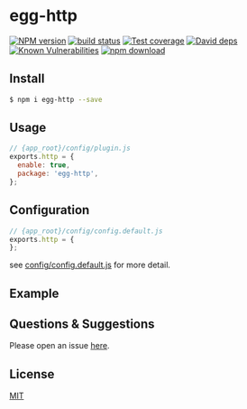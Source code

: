 # egg-http

[![NPM version][npm-image]][npm-url]
[![build status][travis-image]][travis-url]
[![Test coverage][codecov-image]][codecov-url]
[![David deps][david-image]][david-url]
[![Known Vulnerabilities][snyk-image]][snyk-url]
[![npm download][download-image]][download-url]

[npm-image]: https://img.shields.io/npm/v/egg-http.svg?style=flat-square
[npm-url]: https://npmjs.org/package/egg-http
[travis-image]: https://img.shields.io/travis/eggjs/egg-http.svg?style=flat-square
[travis-url]: https://travis-ci.org/eggjs/egg-http
[codecov-image]: https://img.shields.io/codecov/c/github/eggjs/egg-http.svg?style=flat-square
[codecov-url]: https://codecov.io/github/eggjs/egg-http?branch=master
[david-image]: https://img.shields.io/david/eggjs/egg-http.svg?style=flat-square
[david-url]: https://david-dm.org/eggjs/egg-http
[snyk-image]: https://snyk.io/test/npm/egg-http/badge.svg?style=flat-square
[snyk-url]: https://snyk.io/test/npm/egg-http
[download-image]: https://img.shields.io/npm/dm/egg-http.svg?style=flat-square
[download-url]: https://npmjs.org/package/egg-http

<!--
Description here.
-->

## Install

```bash
$ npm i egg-http --save
```

## Usage

```js
// {app_root}/config/plugin.js
exports.http = {
  enable: true,
  package: 'egg-http',
};
```

## Configuration

```js
// {app_root}/config/config.default.js
exports.http = {
};
```

see [config/config.default.js](config/config.default.js) for more detail.

## Example

<!-- example here -->

## Questions & Suggestions

Please open an issue [here](https://github.com/eggjs/egg/issues).

## License

[MIT](LICENSE)
